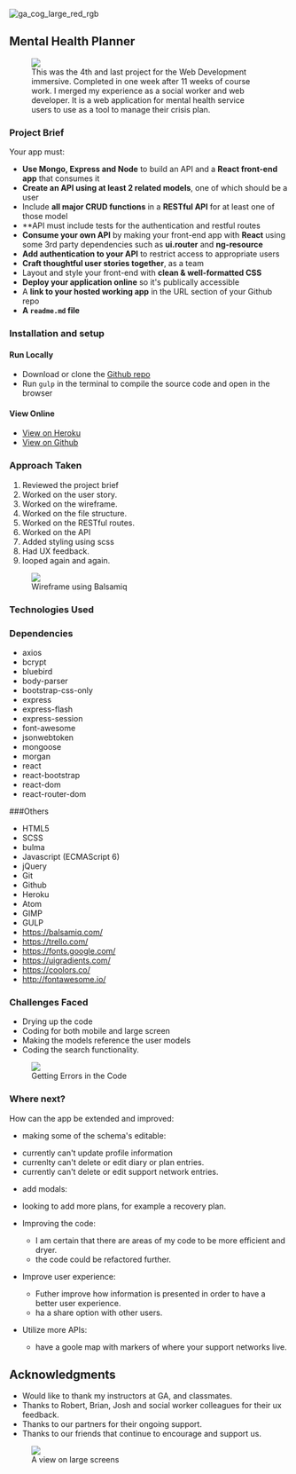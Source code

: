 ![ga_cog_large_red_rgb](https://cloud.githubusercontent.com/assets/40461/8183776/469f976e-1432-11e5-8199-6ac91363302b.png)

## Mental Health Planner

<figure>
  <a href="#"><img src="./src/assets/images/profileview.png"></a>
  <figcaption>This was the 4th and last project for the Web Development immersive.  Completed in one week after 11 weeks of course work.  I merged my experience as a social worker and web developer. It is a web application for mental health service users to use as a tool to manage their crisis plan.
  </figcaption>
</figure>

### Project Brief

Your app must:

* **Use Mongo, Express and Node** to build an API and a **React front-end app** that consumes it
* **Create an API using at least 2 related models**, one of which should be a user
* Include **all major CRUD functions** in a **RESTful API** for at least one of those model
* **API must include tests for the authentication and restful routes
* **Consume your own API** by making your front-end app with **React** using some 3rd party dependencies such as **ui.router** and **ng-resource**
* **Add authentication to your API** to restrict access to appropriate users
* **Craft thoughtful user stories together**, as a team
* Layout and style your front-end with **clean & well-formatted CSS**
* **Deploy your application online** so it's publically accessible
* A **link to your hosted working app** in the URL section of your Github repo
* **A ``readme.md`` file**

### [](https://github.com/omrprt/wdi-fourth-project#setup)Installation and setup

#### Run Locally
- Download or clone the [Github repo](https://github.com/omrprt/wdi-fourth-project)
- Run `gulp` in the terminal to compile the source code and open in the browser

#### View Online
- [View on Heroku](https://mhplanner.herokuapp.com/)
- [View on Github](https://github.com/omrprt/wdi-fourth-project)

### [](https://github.com/omrprt/wdi-fourth-project#approach-taken)Approach Taken

1. Reviewed the project brief
2. Worked on the user story.
3. Worked on the wireframe.
4. Worked on the file structure.
5. Worked on the RESTful routes.
6. Worked on the API
7. Added styling using scss
8. Had UX feedback.
9. looped again and again.

<figure>
  <a href="#"><img src="./src/assets/images/projectphotos/wireframe.png"></a>
  <figcaption>Wireframe using Balsamiq</figcaption>
</figure>

### [](https://github.com/omrprt/wdi-fourth-project#technologies-used)Technologies Used

### [](https://github.com/omrprt/wdi-third-project#dependencies)Dependencies
- axios
- bcrypt
- bluebird
- body-parser
- bootstrap-css-only
- express
- express-flash
- express-session
- font-awesome
- jsonwebtoken
- mongoose
- morgan
- react
- react-bootstrap
- react-dom
- react-router-dom


###Others

- HTML5
- SCSS
- bulma
- Javascript (ECMAScript 6)
- jQuery
- Git
- Github
- Heroku
- Atom
- GIMP
- GULP
- https://balsamiq.com/
- https://trello.com/
- https://fonts.google.com/
- https://uigradients.com/
- https://coolors.co/
- http://fontawesome.io/

### [](https://github.com/omrprt/wdi-fourth-project#challenges-faced)Challenges Faced

- Drying up the code
- Coding for both mobile and large screen
- Making the models reference the user models
- Coding the search functionality.


<figure>
  <a href="#"><img src="./src/assets/images/earlyview.png"></a>
  <figcaption>Getting Errors in the Code</figcaption>
</figure>

### [](https://github.com/omrprt/wdi-third-project#where-next)Where next?

How can the app be extended and improved:

- making some of the schema's editable:
 * currently can't update profile information
 * currenlty can't delete or edit diary or plan entries.
 * currently can't delete or edit support network entries.

- add modals:
 * looking to add more plans, for example a recovery plan.

- Improving the code:
  * I am certain that there are areas of my code to be more efficient and dryer.
  * the code could be refactored further.

- Improve user experience:
  * Futher improve how information is presented in order to have a better user experience.
  * ha a share option with other users.

- Utilize more APIs:
  * have a goole map with markers of where your support networks live.

## Acknowledgments
* Would like to thank my instructors at GA, and classmates.
* Thanks to Robert, Brian, Josh and social worker colleagues for their ux feedback.
* Thanks to our partners for their ongoing support.
* Thanks to our friends that continue to encourage and support us.

<figure>
  <a href="#"><img src="./src/assets/images/wideview.png"></a>
  <figcaption>A view on large screens</figcaption>
</figure>
